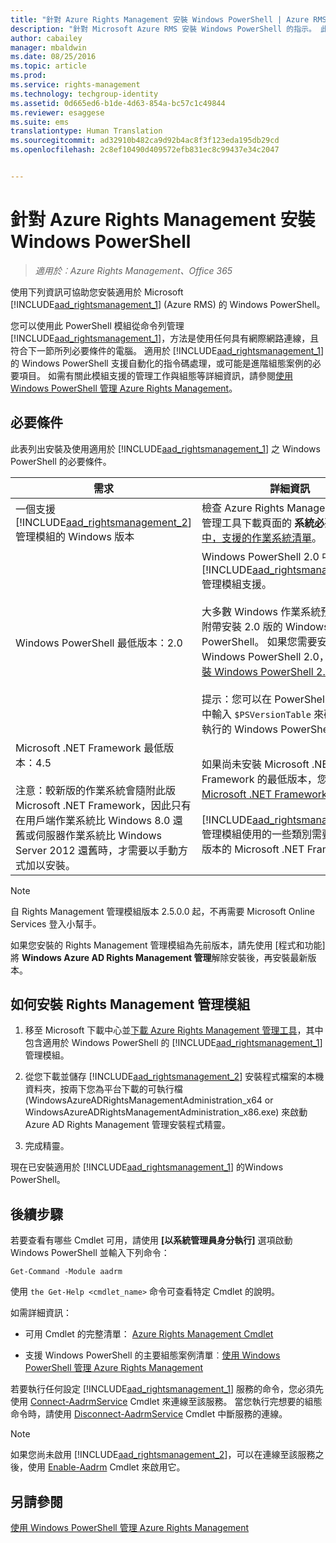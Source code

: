 ```yaml
---
title: "針對 Azure Rights Management 安裝 Windows PowerShell | Azure RMS"
description: "針對 Microsoft Azure RMS 安裝 Windows PowerShell 的指示。 此模組的名稱是 AADRM。"
author: cabailey
manager: mbaldwin
ms.date: 08/25/2016
ms.topic: article
ms.prod: 
ms.service: rights-management
ms.technology: techgroup-identity
ms.assetid: 0d665ed6-b1de-4d63-854a-bc57c1c49844
ms.reviewer: esaggese
ms.suite: ems
translationtype: Human Translation
ms.sourcegitcommit: ad32910b482ca9d92b4ac8f3f123eda195db29cd
ms.openlocfilehash: 2c8ef10490d409572efb831ec8c99437e34c2047


---
```


# 針對 Azure Rights Management 安裝 Windows PowerShell

>*適用於︰Azure Rights Management、Office 365*

使用下列資訊可協助您安裝適用於 Microsoft [!INCLUDE[aad_rightsmanagement_1](../includes/aad_rightsmanagement_1_md.md)] (Azure RMS) 的 Windows PowerShell。

您可以使用此 PowerShell 模組從命令列管理 [!INCLUDE[aad_rightsmanagement_1](../includes/aad_rightsmanagement_1_md.md)]，方法是使用任何具有網際網路連線，且符合下一節所列必要條件的電腦。 適用於 [!INCLUDE[aad_rightsmanagement_1](../includes/aad_rightsmanagement_1_md.md)] 的 Windows PowerShell 支援自動化的指令碼處理，或可能是進階組態案例的必要項目。 如需有關此模組支援的管理工作與組態等詳細資訊，請參閱[使用 Windows PowerShell 管理 Azure Rights Management](administer-powershell.md)。

## 必要條件
此表列出安裝及使用適用於 [!INCLUDE[aad_rightsmanagement_1](../includes/aad_rightsmanagement_1_md.md)] 之 Windows PowerShell 的必要條件。

|需求|詳細資訊|
|---------------|--------------------|
|一個支援 [!INCLUDE[aad_rightsmanagement_2](../includes/aad_rightsmanagement_2_md.md)] 管理模組的 Windows 版本|檢查 Azure Rights Management 系統管理工具下載頁面的 **系統必要條件** 章節 [中，支援的作業系統清單](http://go.microsoft.com/fwlink/?LinkId=257721)。|
|Windows PowerShell 最低版本：2.0|Windows PowerShell 2.0 中導入了 [!INCLUDE[aad_rightsmanagement_2](../includes/aad_rightsmanagement_2_md.md)] 管理模組支援。<br /><br />大多數 Windows 作業系統預設都至少附帶安裝 2.0 版的 Windows PowerShell。 如果您需要安裝 Windows PowerShell 2.0，請參閱 [安裝 Windows PowerShell 2.0](http://msdn.microsoft.com/library/ff637750.aspx)。<br /><br />提示：您可以在 PowerShell 工作階段中輸入 `$PSVersionTable` 來確認您正在執行的 Windows PowerShell 版本。|
|Microsoft .NET Framework 最低版本：4.5<br /><br />注意：較新版的作業系統會隨附此版 Microsoft .NET Framework，因此只有在用戶端作業系統比 Windows 8.0 還舊或伺服器作業系統比 Windows Server 2012 還舊時，才需要以手動方式加以安裝。|如果尚未安裝 Microsoft .NET Framework 的最低版本，您可以下載 [Microsoft .NET Framework 4.5](http://www.microsoft.com/download/details.aspx?id=30653)。<br /><br />[!INCLUDE[aad_rightsmanagement_2](../includes/aad_rightsmanagement_2_md.md)] 管理模組使用的一些類別需要這個最低版本的 Microsoft .NET Framework。|

> [!NOTE]
> 自 Rights Management 管理模組版本 2.5.0.0 起，不再需要 Microsoft Online Services 登入小幫手。
> 
> 如果您安裝的 Rights Management 管理模組為先前版本，請先使用 [程式和功能] 將 **Windows Azure AD Rights Management 管理**解除安裝後，再安裝最新版本。


## 如何安裝 Rights Management 管理模組

1.  移至 Microsoft 下載中心並[下載 Azure Rights Management 管理工具](https://go.microsoft.com/fwlink/?LinkId=257721)，其中包含適用於 Windows PowerShell 的 [!INCLUDE[aad_rightsmanagement_1](../includes/aad_rightsmanagement_1_md.md)] 管理模組。

2.  從您下載並儲存 [!INCLUDE[aad_rightsmanagement_2](../includes/aad_rightsmanagement_2_md.md)] 安裝程式檔案的本機資料夾，按兩下您為平台下載的可執行檔 (WindowsAzureADRightsManagementAdministration_x64 or WindowsAzureADRightsManagementAdministration_x86.exe) 來啟動 Azure AD Rights Management 管理安裝程式精靈。

3.  完成精靈。

現在已安裝適用於 [!INCLUDE[aad_rightsmanagement_1](../includes/aad_rightsmanagement_1_md.md)] 的Windows PowerShell。

## 後續步驟
若要查看有哪些 Cmdlet 可用，請使用 **[以系統管理員身分執行]** 選項啟動 Windows PowerShell 並輸入下列命令：

```
Get-Command -Module aadrm
```
使用 `the Get-Help <cmdlet_name>` 命令可查看特定 Cmdlet 的說明。

如需詳細資訊：

-   可用 Cmdlet 的完整清單： [Azure Rights Management Cmdlet](https://msdn.microsoft.com/library/windowsazure/dn629398.aspx)

-   支援 Windows PowerShell 的主要組態案例清單︰[使用 Windows PowerShell 管理 Azure Rights Management](administer-powershell.md)

若要執行任何設定 [!INCLUDE[aad_rightsmanagement_1](../includes/aad_rightsmanagement_1_md.md)] 服務的命令，您必須先使用 [Connect-AadrmService](https://msdn.microsoft.com/library/windowsazure/dn629415.aspx) Cmdlet 來連線至該服務。 當您執行完想要的組態命令時，請使用 [Disconnect-AadrmService](https://msdn.microsoft.com/library/windowsazure/dn629416.aspx) Cmdlet 中斷服務的連線。

> [!NOTE]
> 如果您尚未啟用 [!INCLUDE[aad_rightsmanagement_2](../includes/aad_rightsmanagement_2_md.md)]，可以在連線至該服務之後，使用 [Enable-Aadrm](https://msdn.microsoft.com/library/windowsazure/dn629412.aspx) Cmdlet 來啟用它。

## 另請參閱
[使用 Windows PowerShell 管理 Azure Rights Management](administer-powershell.md)



<!--HONumber=Aug16_HO4-->



